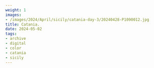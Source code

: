 ```yaml
---
weight: 1
images:
- /images/2024/April/sicily/catania-day-3/20240428-P1090012.jpg
title: Catania.
date: 2024-05-02
tags:
- archive
- digital
- color
- catania
- sicily
---
```


